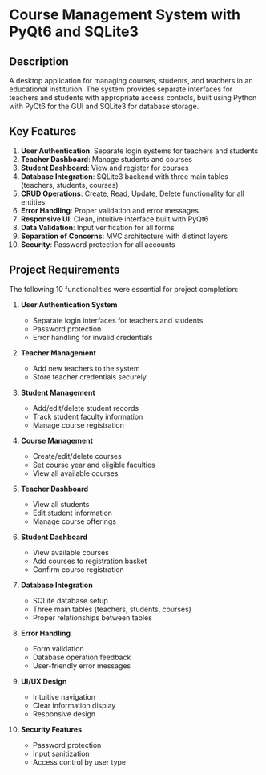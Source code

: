 # Course Management System with PyQt6 and SQLite3

## Description
A desktop application for managing courses, students, and teachers in an educational institution. The system provides separate interfaces for teachers and students with appropriate access controls, built using Python with PyQt6 for the GUI and SQLite3 for database storage.

## Key Features
1. **User Authentication**: Separate login systems for teachers and students
2. **Teacher Dashboard**: Manage students and courses
3. **Student Dashboard**: View and register for courses
4. **Database Integration**: SQLite3 backend with three main tables (teachers, students, courses)
5. **CRUD Operations**: Create, Read, Update, Delete functionality for all entities
6. **Error Handling**: Proper validation and error messages
7. **Responsive UI**: Clean, intuitive interface built with PyQt6
8. **Data Validation**: Input verification for all forms
9. **Separation of Concerns**: MVC architecture with distinct layers
10. **Security**: Password protection for all accounts

## Project Requirements
The following 10 functionalities were essential for project completion:

1. **User Authentication System**
   - Separate login interfaces for teachers and students
   - Password protection
   - Error handling for invalid credentials

2. **Teacher Management**
   - Add new teachers to the system
   - Store teacher credentials securely

3. **Student Management**
   - Add/edit/delete student records
   - Track student faculty information
   - Manage course registration

4. **Course Management**
   - Create/edit/delete courses
   - Set course year and eligible faculties
   - View all available courses

5. **Teacher Dashboard**
   - View all students
   - Edit student information
   - Manage course offerings

6. **Student Dashboard**
   - View available courses
   - Add courses to registration basket
   - Confirm course registration

7. **Database Integration**
   - SQLite database setup
   - Three main tables (teachers, students, courses)
   - Proper relationships between tables

8. **Error Handling**
   - Form validation
   - Database operation feedback
   - User-friendly error messages

9. **UI/UX Design**
   - Intuitive navigation
   - Clear information display
   - Responsive design

10. **Security Features**
    - Password protection
    - Input sanitization
    - Access control by user type
